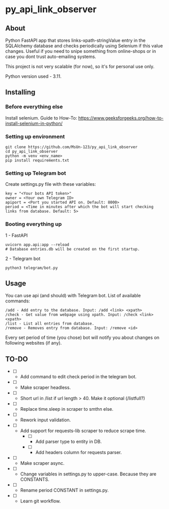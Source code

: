 # py_api_link_observer

## About <a name = "about"></a>

Python FastAPI app that stores links-xpath-stringValue entry in the SQLAlchemy database and checks periodically using Selenium if this value changes. Useful if you need to snipe something from online-shops or in case you dont trust auto-emailing systems.

This project is not very scalable (for now), so it's for personal use only.

Python version used - 3.11.

## Installing <a name = "getting_started"></a>

### Before everything else

Install selenium. Guide to How-To: https://www.geeksforgeeks.org/how-to-install-selenium-in-python/

### Setting up environment

```
git clone https://github.com/MsUn-123/py_api_link_observer
cd py_api_link_observer
python -m venv <env_name>
pip install requirements.txt
```

### Setting up Telegram bot

Create settings.py file with these variables:

```
key = "<Your bots API token>"
owner = <Your own Telegram ID>
apiport = <Port you started API on. Default: 8000>
period = <Time in minutes after which the bot will start checking links from database. Default: 5>
```

### Booting everything up

1 - FastAPI

```
uvicorn app.api:app --reload
# Database entries.db will be created on the first startup.
```

2 - Telegram bot

```
python3 telegram/bot.py
```

## Usage <a name = "usage"></a>

You can use api (and should) with Telegram bot.
List of available commands:

```
/add - Add entry to the database. Input: /add <link> <xpath>
/check - Get value from webpage using xpath. Input: /check <link> <xpath>
/list - List all entries from database.
/remove - Removes entry from database. Input: /remove <id>
```

Every set period of time (you chose) bot will notify you about changes on following websites (if any).

## TO-DO <a name = "todo"></a>

- [ ] - Add command to edit check period in the telegram bot.
- [ ] - Make scraper headless.
- [ ] - Short url in /list if url length > 40. Make it optional (/listfull?)
- [ ] - Replace time.sleep in scraper to smthn else.
- [ ] - Rework input validation.
- [ ] - Add support for requests-lib scraper to reduce scrape time.
    - [ ] - Add parser type to entity in DB.
    - [ ] - Add headers column for requests parser.
- [ ] - Make scraper async.


- [ ] - Change variables in settings.py to upper-case. Because they are CONSTANTS.
- [ ] - Rename period CONSTANT in settings.py.


- [ ] - Learn git workflow.
